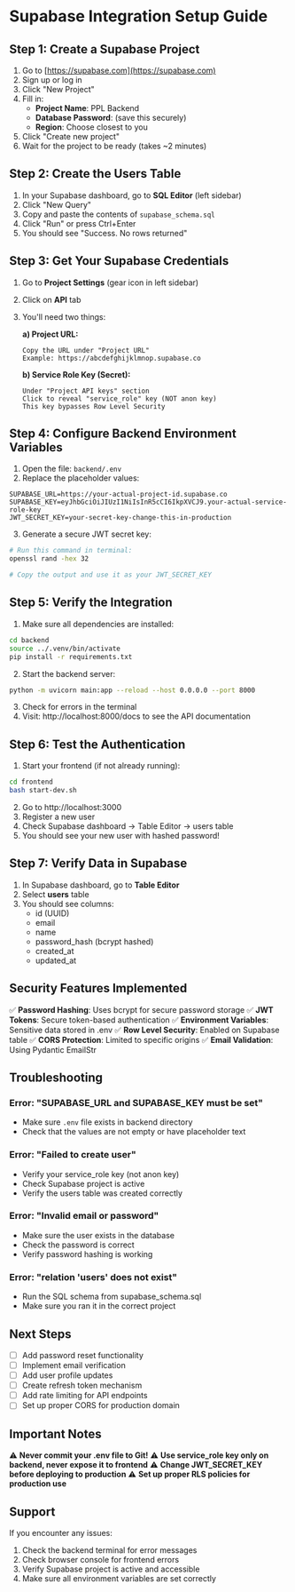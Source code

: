 # Supabase Integration Setup Guide

## Step 1: Create a Supabase Project

1. Go to [https://supabase.com](https://supabase.com)
2. Sign up or log in
3. Click "New Project"
4. Fill in:
   - **Project Name**: PPL Backend
   - **Database Password**: (save this securely)
   - **Region**: Choose closest to you
5. Click "Create new project"
6. Wait for the project to be ready (takes ~2 minutes)

## Step 2: Create the Users Table

1. In your Supabase dashboard, go to **SQL Editor** (left sidebar)
2. Click "New Query"
3. Copy and paste the contents of `supabase_schema.sql`
4. Click "Run" or press Ctrl+Enter
5. You should see "Success. No rows returned"

## Step 3: Get Your Supabase Credentials

1. Go to **Project Settings** (gear icon in left sidebar)
2. Click on **API** tab
3. You'll need two things:

   **a) Project URL:**
   ```
   Copy the URL under "Project URL"
   Example: https://abcdefghijklmnop.supabase.co
   ```

   **b) Service Role Key (Secret):**
   ```
   Under "Project API keys" section
   Click to reveal "service_role" key (NOT anon key)
   This key bypasses Row Level Security
   ```

## Step 4: Configure Backend Environment Variables

1. Open the file: `backend/.env`
2. Replace the placeholder values:

```env
SUPABASE_URL=https://your-actual-project-id.supabase.co
SUPABASE_KEY=eyJhbGciOiJIUzI1NiIsInR5cCI6IkpXVCJ9.your-actual-service-role-key
JWT_SECRET_KEY=your-secret-key-change-this-in-production
```

3. Generate a secure JWT secret key:
```bash
# Run this command in terminal:
openssl rand -hex 32

# Copy the output and use it as your JWT_SECRET_KEY
```

## Step 5: Verify the Integration

1. Make sure all dependencies are installed:
```bash
cd backend
source ../.venv/bin/activate
pip install -r requirements.txt
```

2. Start the backend server:
```bash
python -m uvicorn main:app --reload --host 0.0.0.0 --port 8000
```

3. Check for errors in the terminal
4. Visit: http://localhost:8000/docs to see the API documentation

## Step 6: Test the Authentication

1. Start your frontend (if not already running):
```bash
cd frontend
bash start-dev.sh
```

2. Go to http://localhost:3000
3. Register a new user
4. Check Supabase dashboard → Table Editor → users table
5. You should see your new user with hashed password!

## Step 7: Verify Data in Supabase

1. In Supabase dashboard, go to **Table Editor**
2. Select **users** table
3. You should see columns:
   - id (UUID)
   - email
   - name
   - password_hash (bcrypt hashed)
   - created_at
   - updated_at

## Security Features Implemented

✅ **Password Hashing**: Uses bcrypt for secure password storage
✅ **JWT Tokens**: Secure token-based authentication
✅ **Environment Variables**: Sensitive data stored in .env
✅ **Row Level Security**: Enabled on Supabase table
✅ **CORS Protection**: Limited to specific origins
✅ **Email Validation**: Using Pydantic EmailStr

## Troubleshooting

### Error: "SUPABASE_URL and SUPABASE_KEY must be set"
- Make sure `.env` file exists in backend directory
- Check that the values are not empty or have placeholder text

### Error: "Failed to create user"
- Verify your service_role key (not anon key)
- Check Supabase project is active
- Verify the users table was created correctly

### Error: "Invalid email or password"
- Make sure the user exists in the database
- Check the password is correct
- Verify password hashing is working

### Error: "relation 'users' does not exist"
- Run the SQL schema from supabase_schema.sql
- Make sure you ran it in the correct project

## Next Steps

- [ ] Add password reset functionality
- [ ] Implement email verification
- [ ] Add user profile updates
- [ ] Create refresh token mechanism
- [ ] Add rate limiting for API endpoints
- [ ] Set up proper CORS for production domain

## Important Notes

⚠️ **Never commit your .env file to Git!**
⚠️ **Use service_role key only on backend, never expose it to frontend**
⚠️ **Change JWT_SECRET_KEY before deploying to production**
⚠️ **Set up proper RLS policies for production use**

## Support

If you encounter any issues:
1. Check the backend terminal for error messages
2. Check browser console for frontend errors
3. Verify Supabase project is active and accessible
4. Make sure all environment variables are set correctly
